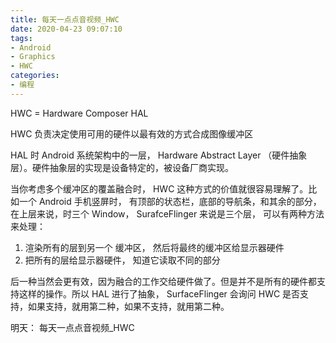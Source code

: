 ```yaml
---
title: 每天一点点音视频_HWC
date: 2020-04-23 09:07:10
tags:
- Android
- Graphics
- HWC
categories:
- 编程
---
```


HWC = Hardware Composer HAL

HWC 负责决定使用可用的硬件以最有效的方式合成图像缓冲区

HAL 时 Android 系统架构中的一层， Hardware Abstract Layer （硬件抽象层）。硬件抽象层的实现是设备特定的，被设备厂商实现。

当你考虑多个缓冲区的覆盖融合时， HWC 这种方式的价值就很容易理解了。比如一个 Android 手机竖屏时， 有顶部的状态栏，底部的导航条，和其余的部分， 在上层来说，时三个 Window， SurafceFlinger 来说是三个层， 可以有两种方法来处理：

1. 渲染所有的层到另一个 缓冲区， 然后将最终的缓冲区给显示器硬件
2. 把所有的层给显示器硬件， 知道它读取不同的部分

后一种当然会更有效，因为融合的工作交给硬件做了。但是并不是所有的硬件都支持这样的操作。所以 HAL 进行了抽象， SurfaceFlinger 会询问 HWC 是否支持，如果支持，就用第二种，如果不支持，就用第二种。

明天： 每天一点点音视频_HWC
